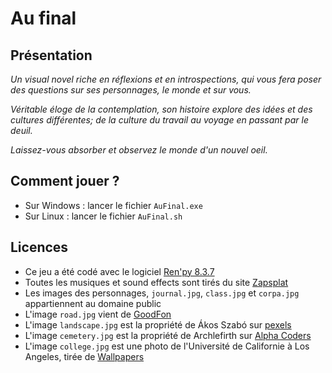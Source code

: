 # Au final

## Présentation

_Un visual novel riche en réflexions et en introspections, qui vous fera poser des questions sur ses personnages, le monde et sur vous._

_Véritable éloge de la contemplation, son histoire explore des idées et des cultures différentes; de la culture du travail au voyage en passant par le deuil._

_Laissez-vous absorber et observez le monde d'un nouvel oeil._

## Comment jouer ?

+ Sur Windows : lancer le fichier `AuFinal.exe`
+ Sur Linux : lancer le fichier `AuFinal.sh`

## Licences

+ Ce jeu a été codé avec le logiciel [Ren'py 8.3.7](https://www.renpy.org/)
+ Toutes les musiques et sound effects sont tirés du site [Zapsplat](https://www.zapsplat.com/)
+ Les images des personnages, `journal.jpg`, `class.jpg` et `corpa.jpg` appartiennent au domaine public
+ L'image `road.jpg` vient de [GoodFon](https://www.goodfon.com/)
+ L'image `landscape.jpg` est la propriété de Ákos Szabó sur [pexels](https://www.pexels.com/fr-fr/)
+ L'image `cemetery.jpg` est la propriété de Archlefirth sur [Alpha Coders](https://alphacoders.com/)
+ L'image `college.jpg` est une photo de l'Université de Californie à Los Angeles, tirée de [Wallpapers](https://wallpapers.com/)
